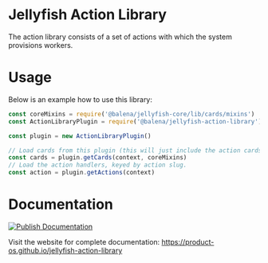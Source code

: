 # Jellyfish Action Library

The action library consists of a set of actions with which the system provisions workers.

# Usage

Below is an example how to use this library:

```js
const coreMixins = require('@balena/jellyfish-core/lib/cards/mixins')
const ActionLibraryPlugin = require('@balena/jellyfish-action-library')

const plugin = new ActionLibraryPlugin()

// Load cards from this plugin (this will just include the action cards)
const cards = plugin.getCards(context, coreMixins)
// Load the action handlers, keyed by action slug.
const action = plugin.getActions(context)
```

# Documentation

[![Publish Documentation](https://github.com/product-os/jellyfish-action-library/actions/workflows/publish-docs.yml/badge.svg)](https://github.com/product-os/jellyfish-action-library/actions/workflows/publish-docs.yml)

Visit the website for complete documentation: https://product-os.github.io/jellyfish-action-library
